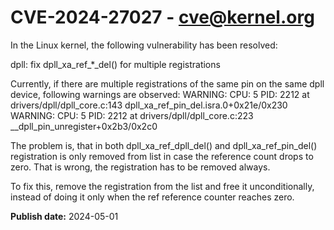 # CVE-2024-27027 - cve@kernel.org

In the Linux kernel, the following vulnerability has been resolved:

dpll: fix dpll_xa_ref_*_del() for multiple registrations

Currently, if there are multiple registrations of the same pin on the
same dpll device, following warnings are observed:
WARNING: CPU: 5 PID: 2212 at drivers/dpll/dpll_core.c:143 dpll_xa_ref_pin_del.isra.0+0x21e/0x230
WARNING: CPU: 5 PID: 2212 at drivers/dpll/dpll_core.c:223 __dpll_pin_unregister+0x2b3/0x2c0

The problem is, that in both dpll_xa_ref_dpll_del() and
dpll_xa_ref_pin_del() registration is only removed from list in case the
reference count drops to zero. That is wrong, the registration has to
be removed always.

To fix this, remove the registration from the list and free
it unconditionally, instead of doing it only when the ref reference
counter reaches zero.

**Publish date:** 2024-05-01
